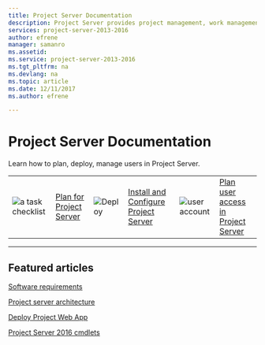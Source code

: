 ```yaml
---
title: Project Server Documentation
description: Project Server provides project management, work management, and portfolio management capabilities for the enterprise. With it, organizations can effectively initiate, select, plan, and deliver projects while tracking time and budget, while also providing extensive reporting capabilities. Learn how to deploy, configure, and manage Project Server with this content set.
services: project-server-2013-2016
author: efrene
manager: samanro
ms.assetid: 
ms.service: project-server-2013-2016
ms.tgt_pltfrm: na
ms.devlang: na
ms.topic: article
ms.date: 12/11/2017
ms.author: efrene

---
```

# Project Server Documentation

Learn how to plan, deploy, manage users in Project Server.

|               |               |               |               |               |               |
| ------------- | ------------- | ------------- | ------------- | ------------- | ------------- |
| ![a task checklist](https://docs.microsoft.com/office/media/icons/tasks-blue.png)  | [Plan for Project Server](/Project/plan-for-project-server-2016) | ![Deploy](https://docs.microsoft.com/office/media/icons/deploy-blue.png)  | [Install and Configure Project Server](/Project/install-and-configure-for-project-server-2016.md) | ![user account](https://docs.microsoft.com/office/media/icons/user-accounts.png)  | [Plan user access in Project Server](/Project/plan-user-access-in-project-server.md) |

---

## Featured articles
[Software requirements](/Project/software-requirements-for-project-server-2016.md)

[Project server architecture](/Project/project-server-2016-architecture.md)

[Deploy Project Web App](/Project/deploy-project-web-app-0.md)

[Project Server 2016 cmdlets](/Project/windows-powershell-for-project-server-2016-cmdlet-reference.md)
